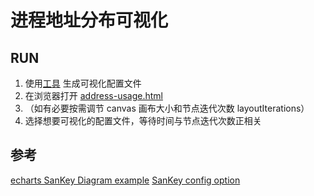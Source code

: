 # 进程地址分布可视化

## RUN


1. 使用[工具](../show-task-physical-usage/README.md) 生成可视化配置文件
2. 在浏览器打开 [address-usage.html](./address-usage.html)
3. （如有必要按需调节 canvas 画布大小和节点迭代次数 layoutIterations）
4. 选择想要可视化的配置文件，等待时间与节点迭代次数正相关

## 参考

[echarts SanKey Diagram example](https://echarts.apache.org/examples/zh/editor.html?c=sankey-levels)
[SanKey config option](https://echarts.apache.org/zh/option.html#series-sankey)